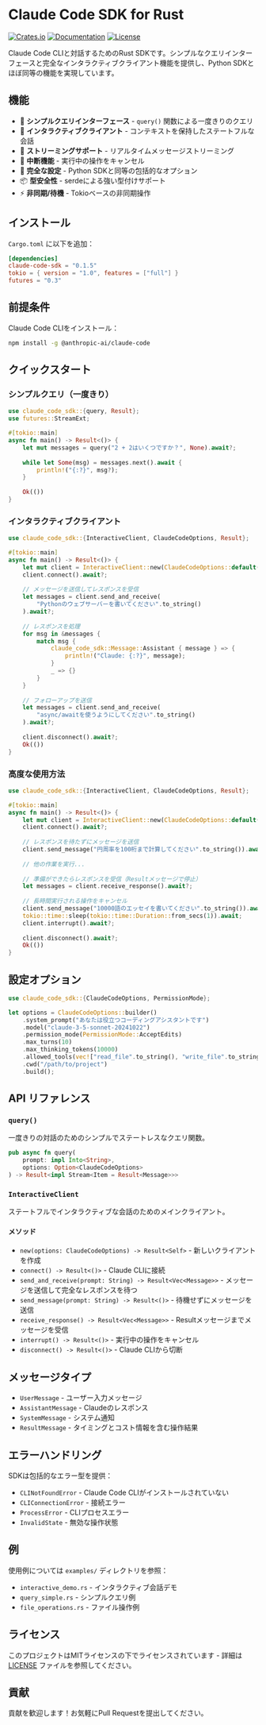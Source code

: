 # Claude Code SDK for Rust

[![Crates.io](https://img.shields.io/crates/v/claude-code-sdk.svg)](https://crates.io/crates/claude-code-sdk)
[![Documentation](https://docs.rs/claude-code-sdk/badge.svg)](https://docs.rs/claude-code-sdk)
[![License](https://img.shields.io/crates/l/claude-code-sdk.svg)](LICENSE)

Claude Code CLIと対話するためのRust SDKです。シンプルなクエリインターフェースと完全なインタラクティブクライアント機能を提供し、Python SDKとほぼ同等の機能を実現しています。

## 機能

- 🚀 **シンプルクエリインターフェース** - `query()` 関数による一度きりのクエリ
- 💬 **インタラクティブクライアント** - コンテキストを保持したステートフルな会話
- 🔄 **ストリーミングサポート** - リアルタイムメッセージストリーミング
- 🛑 **中断機能** - 実行中の操作をキャンセル
- 🔧 **完全な設定** - Python SDKと同等の包括的なオプション
- 📦 **型安全性** - serdeによる強い型付けサポート
- ⚡ **非同期/待機** - Tokioベースの非同期操作

## インストール

`Cargo.toml` に以下を追加：

```toml
[dependencies]
claude-code-sdk = "0.1.5"
tokio = { version = "1.0", features = ["full"] }
futures = "0.3"
```

## 前提条件

Claude Code CLIをインストール：

```bash
npm install -g @anthropic-ai/claude-code
```

## クイックスタート

### シンプルクエリ（一度きり）

```rust
use claude_code_sdk::{query, Result};
use futures::StreamExt;

#[tokio::main]
async fn main() -> Result<()> {
    let mut messages = query("2 + 2はいくつですか？", None).await?;
    
    while let Some(msg) = messages.next().await {
        println!("{:?}", msg?);
    }
    
    Ok(())
}
```

### インタラクティブクライアント

```rust
use claude_code_sdk::{InteractiveClient, ClaudeCodeOptions, Result};

#[tokio::main]
async fn main() -> Result<()> {
    let mut client = InteractiveClient::new(ClaudeCodeOptions::default())?;
    client.connect().await?;
    
    // メッセージを送信してレスポンスを受信
    let messages = client.send_and_receive(
        "Pythonのウェブサーバーを書いてください".to_string()
    ).await?;
    
    // レスポンスを処理
    for msg in &messages {
        match msg {
            claude_code_sdk::Message::Assistant { message } => {
                println!("Claude: {:?}", message);
            }
            _ => {}
        }
    }
    
    // フォローアップを送信
    let messages = client.send_and_receive(
        "async/awaitを使うようにしてください".to_string()
    ).await?;
    
    client.disconnect().await?;
    Ok(())
}
```

### 高度な使用方法

```rust
use claude_code_sdk::{InteractiveClient, ClaudeCodeOptions, Result};

#[tokio::main]
async fn main() -> Result<()> {
    let mut client = InteractiveClient::new(ClaudeCodeOptions::default())?;
    client.connect().await?;
    
    // レスポンスを待たずにメッセージを送信
    client.send_message("円周率を100桁まで計算してください".to_string()).await?;
    
    // 他の作業を実行...
    
    // 準備ができたらレスポンスを受信（Resultメッセージで停止）
    let messages = client.receive_response().await?;
    
    // 長時間実行される操作をキャンセル
    client.send_message("10000語のエッセイを書いてください".to_string()).await?;
    tokio::time::sleep(tokio::time::Duration::from_secs(1)).await;
    client.interrupt().await?;
    
    client.disconnect().await?;
    Ok(())
}
```

## 設定オプション

```rust
use claude_code_sdk::{ClaudeCodeOptions, PermissionMode};

let options = ClaudeCodeOptions::builder()
    .system_prompt("あなたは役立つコーディングアシスタントです")
    .model("claude-3-5-sonnet-20241022")
    .permission_mode(PermissionMode::AcceptEdits)
    .max_turns(10)
    .max_thinking_tokens(10000)
    .allowed_tools(vec!["read_file".to_string(), "write_file".to_string()])
    .cwd("/path/to/project")
    .build();
```

## API リファレンス

### `query()`

一度きりの対話のためのシンプルでステートレスなクエリ関数。

```rust
pub async fn query(
    prompt: impl Into<String>,
    options: Option<ClaudeCodeOptions>
) -> Result<impl Stream<Item = Result<Message>>>
```

### `InteractiveClient`

ステートフルでインタラクティブな会話のためのメインクライアント。

#### メソッド

- `new(options: ClaudeCodeOptions) -> Result<Self>` - 新しいクライアントを作成
- `connect() -> Result<()>` - Claude CLIに接続
- `send_and_receive(prompt: String) -> Result<Vec<Message>>` - メッセージを送信して完全なレスポンスを待つ
- `send_message(prompt: String) -> Result<()>` - 待機せずにメッセージを送信
- `receive_response() -> Result<Vec<Message>>` - Resultメッセージまでメッセージを受信
- `interrupt() -> Result<()>` - 実行中の操作をキャンセル
- `disconnect() -> Result<()>` - Claude CLIから切断

## メッセージタイプ

- `UserMessage` - ユーザー入力メッセージ
- `AssistantMessage` - Claudeのレスポンス
- `SystemMessage` - システム通知
- `ResultMessage` - タイミングとコスト情報を含む操作結果

## エラーハンドリング

SDKは包括的なエラー型を提供：

- `CLINotFoundError` - Claude Code CLIがインストールされていない
- `CLIConnectionError` - 接続エラー
- `ProcessError` - CLIプロセスエラー
- `InvalidState` - 無効な操作状態

## 例

使用例については `examples/` ディレクトリを参照：

- `interactive_demo.rs` - インタラクティブ会話デモ
- `query_simple.rs` - シンプルクエリ例
- `file_operations.rs` - ファイル操作例

## ライセンス

このプロジェクトはMITライセンスの下でライセンスされています - 詳細は [LICENSE](LICENSE) ファイルを参照してください。

## 貢献

貢献を歓迎します！お気軽にPull Requestを提出してください。